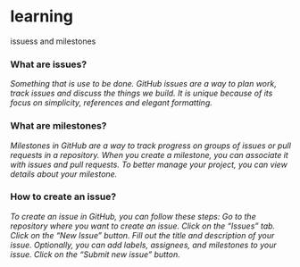 # learning
issuess and milestones

### What are issues?
*Something that is use to be done.
GitHub issues are a way to plan work, track issues and discuss the things we build. It is unique because of its focus on simplicity, references and elegant formatting.*

### What are milestones?
*Milestones in GitHub are a way to track progress on groups of issues or pull requests in a repository. When you create a milestone, you can associate it with issues and pull requests. To better manage your project, you can view details about your milestone.*

### How to create an issue?
*To create an issue in GitHub, you can follow these steps:
Go to the repository where you want to create an issue.
Click on the “Issues” tab.
Click on the “New Issue” button.
Fill out the title and description of your issue.
Optionally, you can add labels, assignees, and milestones to your issue.
Click on the “Submit new issue” button.*
